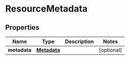 # ResourceMetadata

## Properties
| Name | Type | Description | Notes |
| ------------ | ------------- | ------------- | ------------- |
| **metadata** | [**Metadata**](Metadata.md) |  | [optional]  |


